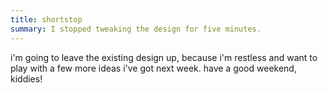 ```yaml
---
title: shortstop
summary: I stopped tweaking the design for five minutes.
---
```


i'm going to leave the existing design up, because i'm restless and want to play with a few more ideas i've got next week. have a good weekend, kiddies! 